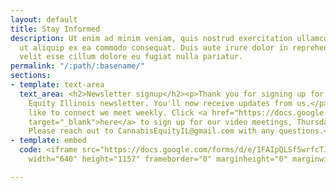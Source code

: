 ```yaml
---
layout: default
title: Stay Informed
description: Ut enim ad minim veniam, quis nostrud exercitation ullamco laboris nisi
  ut aliquip ex ea commodo consequat. Duis aute irure dolor in reprehenderit in voluptate
  velit esse cillum dolore eu fugiat nulla pariatur.
permalink: "/:path/:basename/"
sections:
- template: text-area
  text_area: <h2>Newsletter signup</h2><p>Thank you for signing up for the Cannabis
    Equity Illinois newsletter. You'll now receive updates from us.</p><p>If you'd
    like to connect we meet weekly. Click <a href="https://docs.google.com/forms/d/e/1FAIpQLSf5wrfcTJ7UeI6y7ne3F9CeeiNo-7rmSQIbIcXc3Y9cPg2Aug/viewform"
    target="_blank">here</a> to sign up for our video meetings, Thursdays at 6pm.
    Please reach out to CannabisEquityIL@gmail.com with any questions.</p>
- template: embed
  code: <iframe src="https://docs.google.com/forms/d/e/1FAIpQLSf5wrfcTJ7UeI6y7ne3F9CeeiNo-7rmSQIbIcXc3Y9cPg2Aug/viewform?embedded=true"
    width="640" height="1157" frameborder="0" marginheight="0" marginwidth="0">Loading…</iframe>

---
```

